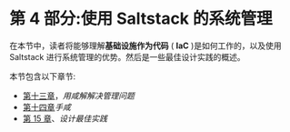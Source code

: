# 第 4 部分:使用 Saltstack 的系统管理

在本节中，读者将能够理解**基础设施作为代码** ( **IaC** )是如何工作的，以及使用 Saltstack 进行系统管理的优势。然后是一些最佳设计实践的概述。

本节包含以下章节:

*   [第十三章](13.html)，*用咸解解决管理问题*
*   [第十四章](14.html)*手咸*
*   [第 15 章](15.html)、*设计最佳实践*